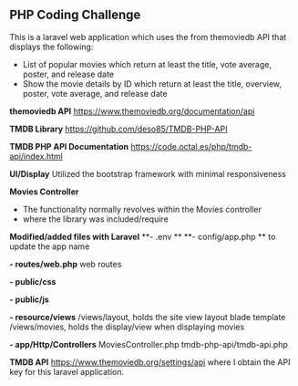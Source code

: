 ## PHP Coding Challenge
This is a laravel web application which uses the from themoviedb API that displays the following:
- List of popular movies which return at least the title, vote average, poster, and release date
- Show the movie details by ID which return at least the title, overview, poster, vote average, and release date

**themoviedb API**
https://www.themoviedb.org/documentation/api

**TMDB Library**
https://github.com/deso85/TMDB-PHP-API

**TMDB PHP API Documentation**
https://code.octal.es/php/tmdb-api/index.html

**UI/Display**
Utilized the bootstrap framework
with minimal responsiveness

**Movies Controller**
- The functionality normally revolves within the Movies controller
- where the library was included/require

**Modified/added files with Laravel**
**- .env **
**- config/app.php **
    to update the app name
    
**- routes/web.php**
    web routes
    
**- public/css**

**- public/js**

**- resource/views**
    /views/layout, holds the site view layout blade template
    /views/movies, holds the display/view when displaying movies
    
**- app/Http/Controllers**
    MoviesController.php
    tmdb-php-api/tmdb-api.php
    
**TMDB API**
https://www.themoviedb.org/settings/api
where I obtain the API key for this laravel application.
